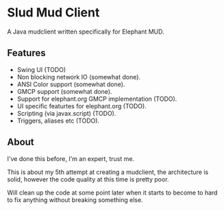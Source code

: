 # Slud Mud Client

A Java mudclient written specifically for Elephant MUD.

## Features

* Swing UI (TODO)
* Non blocking network IO (somewhat done).
* ANSI Color support (somewhat done).
* GMCP support (somewhat done).
* Support for elephant.org GMCP implementation (TODO).
* UI specific featurtes for elephant.org (TODO).
* Scripting (via javax.script) (TODO).
* Triggers, aliases etc (TODO).

## About

I've done this before, I'm an expert, trust me.

This is about my 5th attempt at creating a mudclient, the architecture is
solid, however the code quality at this time is pretty poor.

Will clean up the code at some point later when it starts to become to hard
to fix anything without breaking something else.
